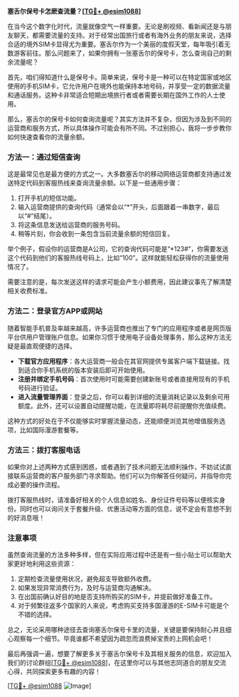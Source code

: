 **塞舌尔保号卡怎麽查流量？[[TG💪+ @esim1088](https://t.me/s/esim1088)]**

在当今这个数字化时代，流量就像空气一样重要。无论是刷视频、看新闻还是与朋友聊天，都需要流量的支持。对于经常出国旅行或者有海外业务的朋友来说，选择合适的境外SIM卡显得尤为重要。塞舌尔作为一个美丽的度假天堂，每年吸引着无数游客前往。那么问题来了，如果你拥有一张塞舌尔的保号卡，怎么查询自己的剩余流量呢？

首先，咱们得知道什么是保号卡。简单来说，保号卡是一种可以在特定国家或地区使用的手机SIM卡，它允许用户在境外也能保持本地号码，并享受一定的数据流量和通话服务。这种卡非常适合短期出境旅行者或者需要长期在国外工作的人士使用。

那么，塞舌尔的保号卡如何查询流量呢？其实方法并不复杂，但因为涉及到不同的运营商和服务方式，所以具体操作可能会有所不同。不过别担心，我将一步步教你如何快速查看你的流量余额。

### 方法一：通过短信查询

这是最常见也是最方便的方式之一。大多数塞舌尔的移动网络运营商都支持通过发送特定代码到客服热线来查询流量余额。以下是一些通用步骤：

1. 打开手机的短信功能。
2. 输入运营商提供的查询代码（通常会以“*”开头，后面跟着一串数字，最后以“#”结尾）。
3. 将这条信息发送给运营商的服务号码。
4. 稍等片刻，你会收到一条包含当前流量余额的短信回复。

举个例子，假设你的运营商是A公司，它的查询代码可能是“*123#”，你需要发送这个代码到他们的客服热线号码上，比如“100”。这样就能轻松获得你的流量使用情况了。

需要注意的是，每次发送这样的请求可能会产生小额费用，因此建议事先了解清楚相关收费标准。

### 方法二：登录官方APP或网站

随着智能手机普及率越来越高，许多运营商也推出了专门的应用程序或者是网页版平台供用户管理账户信息。如果你习惯于使用电子设备处理事务，那么这种方法无疑是最直观便捷的选择。

- **下载官方应用程序**：各大运营商一般会在其官网提供专属客户端下载链接。找到适合你手机系统的版本安装后即可开始使用。
- **注册并绑定手机号码**：首次使用时可能需要创建新账号或者直接用现有的手机号码进行验证。
- **进入流量管理界面**：登录之后，你可以看到详细的流量消耗记录以及剩余可用额度。此外，还可以设置自动提醒功能，在流量即将耗尽前提醒你充值续费。

这种方式的好处在于不仅能够实时掌握流量动态，还能顺便浏览其他增值服务选项，比如国际漫游套餐等。

### 方法三：拨打客服电话

如果你对上述两种方式感到困惑，或者遇到了技术问题无法顺利操作，不妨试试直接联系运营商的客户服务部门寻求帮助。他们可以为你解答任何疑问，并指导你完成必要的操作流程。

拨打客服热线时，请准备好相关的个人信息如姓名、身份证件号码等以便核实身份。同时也可以询问关于套餐升级、优惠活动等方面的信息，说不定会有意想不到的好消息哦！

### 注意事项

虽然查询流量的方法多种多样，但在实际应用过程中还是有一些小贴士可以帮助大家更好地利用这些资源：

1. 定期检查流量使用状况，避免超支导致额外收费。
2. 如果发现异常消费行为，及时与运营商沟通解决。
3. 在出国前确认好目的地是否支持所购买的SIM卡，并提前做好准备工作。
4. 对于频繁往返多个国家的人来说，考虑购买支持多国漫游的E-SIM卡可能是个不错的选择。

总之，无论采用哪种途径去查询塞舌尔保号卡里的流量，关键是要保持耐心并且细心观察每一个细节。毕竟谁都不希望因为疏忽而浪费掉宝贵的上网机会吧！

最后再强调一遍，想要了解更多关于塞舌尔保号卡及其相关服务的信息，欢迎加入我们的讨论群组[[TG💪+ @esim1088](https://t.me/s/esim1088)]，在这里你可以与其他志同道合的朋友交流心得，共同探索更多有趣的内容！

[[TG💪+ @esim1088](https://t.me/s/esim1088) ![Image](https://i.postimg.cc/4NQfJmqS/Snipaste-2025-05-13-00-14-12.png)]